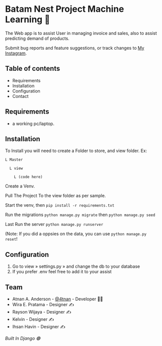 # Batam Nest Project Machine Learning :test_tube:

The Web app is to assist User in managing invoice and sales, also to assist predicting demand of products.

Submit bug reports and feature suggestions, or track changes to
[My Instagram](https://www.instagram.com/4tnan/).

## Table of contents

- Requirements
- Installation
- Configuration
- Contact

## Requirements

- a working pc/laptop.

## Installation

  To Install you will need to create a Folder to store, and view folder.
  Ex:
  
    L Master
     
      L view
     
        L (code here)
     
  Create a Venv.
  
  Pull The Project To the view folder as per sample.

  Start the venv, then ```pip install -r requirements.txt```
  
  Run the migrations ```python manage.py migrate``` then ```python manage.py seed```
  
  Last Run the server ```python manage.py runserver```

  (Note: If you did a oppsies on the data, you can use ```python manage.py reset```!

## Configuration

1. Go to view » settings.py » and change the db to your database
2. If you prefer .env feel free to add it to your assist
      
## Team

- Atnan A. Anderson - [@4tnan](https://www.instagram.com/justatnann_/) - Developer :man_technologist:
- Wira E. Pratama - Designer :writing_hand:
- Rayson Wijaya - Designer :writing_hand:
- Kelvin - Designer :writing_hand:
- Ihsan Havin - Designer :writing_hand:


_Built In Django :green_circle:_
